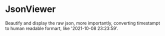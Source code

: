 # JsonViewer
Beautify and display the raw json, more importantly, converting timestampt to human readable formart, like '2021-10-08 23:23:59'.

